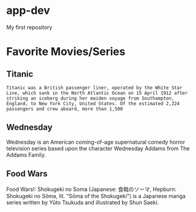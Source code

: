 # app-dev
My first repository


# Favorite Movies/Series
  ## **Titanic**
    Titanic was a British passenger liner, operated by the White Star Line, which sank in the North Atlantic Ocean on 15 April 1912 after striking an iceberg during her maiden voyage from Southampton, England, to New York City, United States. Of the estimated 2,224 passengers and crew aboard, more than 1,500 
    
  ## **Wednesday**
  Wednesday is an American coming-of-age supernatural comedy horror television series based upon the character Wednesday Addams from The Addams Family. 
  
  ## **Food Wars**
  Food Wars!: Shokugeki no Soma (Japanese: 食戟のソーマ, Hepburn: Shokugeki no Sōma, lit. "Sōma of the Shokugeki") is a Japanese manga series written by Yūto Tsukuda and illustrated by Shun Saeki.
